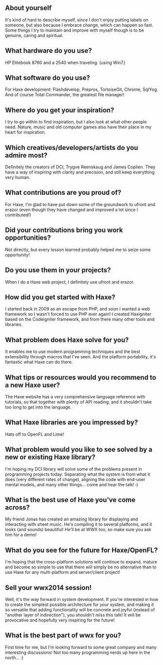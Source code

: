 [_template]: ../../interview.html

## About yourself

It's kind of hard to describe myself, since I don't enjoy putting labels on someone, but also because I embrace change, which can happen so fast. Some things I try to maintain and improve with myself though is to be genuine, caring and spiritual.

## What hardware do you use?

HP Elitebook 8760 and a 2540 when traveling. (using Win7.)

## What software do you use?

For Haxe development: Flashdevelop, Prepros, TortoiseGit, Chrome, SqlYog. And of course Total Commander, the greatest file manager!

## Where do you get your inspiration?

I try to go within to find inspiration, but I also look at what other people need. Nature, music and old computer games also have their place in my heart for inspiration.

## Which creatives/developers/artists do you admire most?

Definitely the creators of DCI, Trygve Reenskaug and James Coplien. They have a way of inspiring with clarity and precision, and still keep everything very human.

## What contributions are you proud of?

For Haxe, I'm glad to have put down some of the groundwork to ufront and erazor (even though they have changed and improved a lot since I contributed!)

## Did your contributions bring you work opportunities?

Not directly, but every lesson learned probably helped me to seize some opportunity!

## Do you use them in your projects?

When I do a Haxe web project, I definitely use ufront and erazor.

## How did you get started with Haxe?

I started back in 2009 as an escape from PHP, and soon I wanted a web framework so I wasn't forced to use PHP ever again! I created Haxigniter based on the Codeigniter framework, and from there many other tools and libraries.

## What problem does Haxe solve for you?

It enables me to use modern programming techniques and the best extensibility through macros that I've seen. And the platform portability, it's fantastic what Haxe can do there.

## What tips or resources would you recommend to a new Haxe user?

The Haxe website has a very comprehensive language reference with tutorials, so that together with plenty of API reading, and it shouldn't take too long to get into the language.

## What Haxe libraries are you impressed by?

Hats off to OpenFL and Lime!

## What problem would you like to see solved by a new or existing Haxe library?

I'm hoping my DCI library will solve some of the problems present in programming projects today: Separating what the system is from what it does (very different rates of change), aligning the code with end-user mental models, and many other things... come and hear the talk! :)

## What is the best use of Haxe you've come across?

My friend Jonas has created an amazing library for displaying and interacting with sheet music. He's compiling it to several platforms, and it looks (and sounds) beautiful! He'll be at WWX too, so make sure you ask him for a demo!

## What do you see for the future for Haxe/OpenFL?

I'm hoping that the cross-platform solutions will continue to expand, mature and become so simple to use that there will simply be no alternative than to use Haxe for any multi-platform and server/client project!

## Sell your wwx2014 session!

Well, it's the way forward in system development. If you're interested in how to create the simplest possible architecture for your system, and making it so versatile that adding functionality will be concrete and joyful (instead of "another layer of indirection"), you shouldn't miss this talk! It will be provocative and hopefully very inspiring for the future!

## What is the best part of wwx for you?

First time for me, but I'm looking forward to some great company and many interesting discussions! Not too many programming nerds up here in the north... :)
